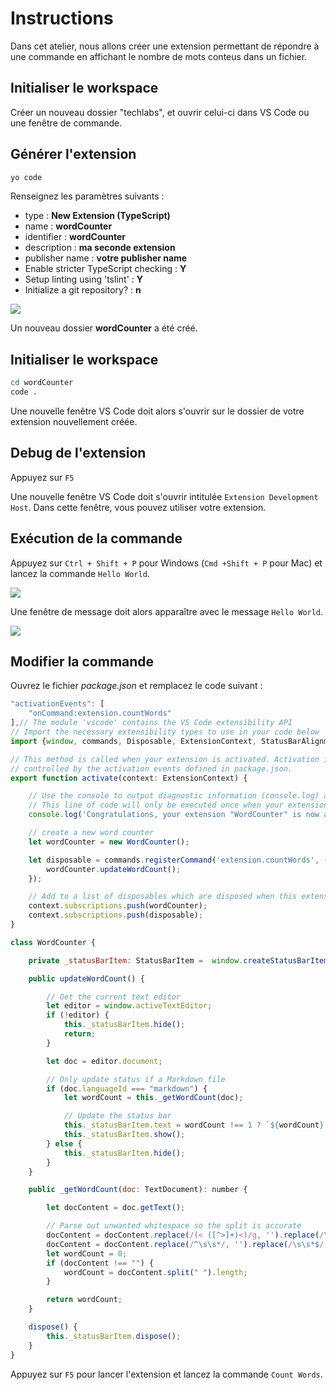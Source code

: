 # Instructions

Dans cet atelier, nous allons créer une extension permettant de répondre à une commande en affichant le nombre de mots conteus dans un fichier.

## Initialiser le workspace

Créer un nouveau dossier "techlabs", et ouvrir celui-ci dans VS Code ou une fenêtre de commande.

## Générer l'extension

```bash
yo code
```

Renseignez les paramètres suivants : 
* type : **New Extension (TypeScript)**
* name : **wordCounter**
* identifier : **wordCounter**
* description : **ma seconde extension**
* publisher name : **votre publisher name**
* Enable stricter TypeScript checking : **Y**
* Setup linting using 'tslint' : **Y**
* Initialize a git repository? : **n**

![](yoCodeHelloWorld.png)

Un nouveau dossier **wordCounter** a été créé.

## Initialiser le workspace

```bash
cd wordCounter
code .
```

Une nouvelle fenêtre VS Code doit alors s'ouvrir sur le dossier de votre extension nouvellement créée. 

## Debug de l'extension

Appuyez sur `F5`

Une nouvelle fenêtre VS Code doit s'ouvrir intitulée `Extension Development Host`.
Dans cette fenêtre, vous pouvez utiliser votre extension.

## Exécution de la commande

Appuyez sur `Ctrl + Shift + P` pour Windows (`Cmd +Shift + P` pour Mac) et lancez la commande `Hello World`.

![](commandHelloWorld.png)

Une fenêtre de message doit alors apparaître avec le message `Hello World`.

![](dialogHelloWorld.png)

## Modifier la commande

Ouvrez le fichier *package.json* et remplacez le code suivant :

```javascript
"activationEvents": [
    "onCommand:extension.countWords"
],// The module 'vscode' contains the VS Code extensibility API
// Import the necessary extensibility types to use in your code below
import {window, commands, Disposable, ExtensionContext, StatusBarAlignment, StatusBarItem, TextDocument} from 'vscode';

// This method is called when your extension is activated. Activation is
// controlled by the activation events defined in package.json.
export function activate(context: ExtensionContext) {

    // Use the console to output diagnostic information (console.log) and errors (console.error).
    // This line of code will only be executed once when your extension is activated.
    console.log('Congratulations, your extension "WordCounter" is now active!');

    // create a new word counter
    let wordCounter = new WordCounter();

    let disposable = commands.registerCommand('extension.countWords', () => {
        wordCounter.updateWordCount();
    });

    // Add to a list of disposables which are disposed when this extension is deactivated.
    context.subscriptions.push(wordCounter);
    context.subscriptions.push(disposable);
}

class WordCounter {

    private _statusBarItem: StatusBarItem =  window.createStatusBarItem(StatusBarAlignment.Left);

    public updateWordCount() {

        // Get the current text editor
        let editor = window.activeTextEditor;
        if (!editor) {
            this._statusBarItem.hide();
            return;
        }

        let doc = editor.document;

        // Only update status if a Markdown file
        if (doc.languageId === "markdown") {
            let wordCount = this._getWordCount(doc);

            // Update the status bar
            this._statusBarItem.text = wordCount !== 1 ? `${wordCount} Words` : '1 Word';
            this._statusBarItem.show();
        } else {
            this._statusBarItem.hide();
        }
    }

    public _getWordCount(doc: TextDocument): number {

        let docContent = doc.getText();

        // Parse out unwanted whitespace so the split is accurate
        docContent = docContent.replace(/(< ([^>]+)<)/g, '').replace(/\s+/g, ' ');
        docContent = docContent.replace(/^\s\s*/, '').replace(/\s\s*$/, '');
        let wordCount = 0;
        if (docContent !== "") {
            wordCount = docContent.split(" ").length;
        }

        return wordCount;
    }

    dispose() {
        this._statusBarItem.dispose();
    }
}
```

Appuyez sur `F5` pour lancer l'extension et lancez la commande `Count Words`.
